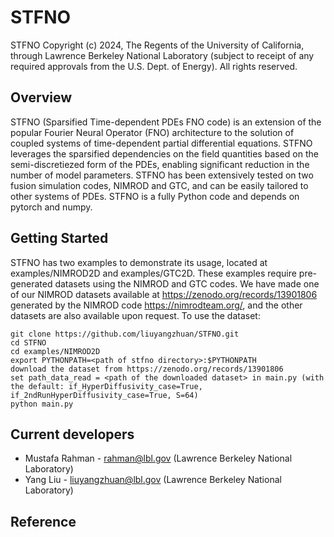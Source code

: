# STFNO
STFNO Copyright (c) 2024, The Regents of the University of California, through Lawrence Berkeley National Laboratory (subject to receipt of any required approvals from the U.S. Dept. of Energy).  All rights reserved.

## Overview
STFNO (Sparsified Time-dependent PDEs FNO code) is an extension of the popular Fourier Neural Operator (FNO) architecture to the solution of coupled systems of time-dependent partial differential equations. STFNO leverages the sparsified dependencies on the field quantities based on the semi-discretiezed form of the PDEs, enabling significant reduction in the number of model parameters. STFNO has been extensively tested on two fusion simulation codes, NIMROD and GTC, and can be easily tailored to other systems of PDEs. STFNO is a fully Python code and depends on pytorch and numpy.  

## Getting Started 
STFNO has two examples to demonstrate its usage, located at examples/NIMROD2D and examples/GTC2D. These examples require pre-generated datasets using the NIMROD and GTC codes. We have made one of our NIMROD datasets available at https://zenodo.org/records/13901806 generated by the NIMROD code https://nimrodteam.org/, and the other datasets are also available upon request. To use the dataset:
```
git clone https://github.com/liuyangzhuan/STFNO.git
cd STFNO
cd examples/NIMROD2D
export PYTHONPATH=<path of stfno directory>:$PYTHONPATH
download the dataset from https://zenodo.org/records/13901806
set path_data_read = <path of the downloaded dataset> in main.py (with the default: if_HyperDiffusivity_case=True, if_2ndRunHyperDiffusivity_case=True, S=64) 
python main.py
```

## Current developers
 - Mustafa Rahman - rahman@lbl.gov (Lawrence Berkeley National Laboratory)  
 - Yang Liu - liuyangzhuan@lbl.gov (Lawrence Berkeley National Laboratory) 

## Reference
